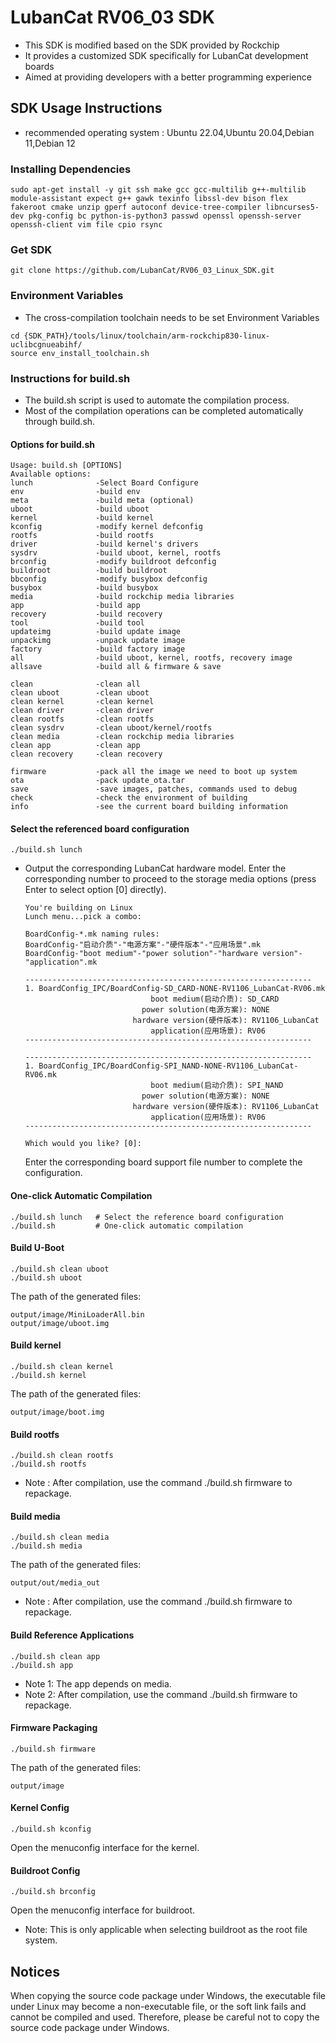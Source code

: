 # LubanCat RV06_03 SDK

* This SDK is modified based on the SDK provided by Rockchip
* It provides a customized SDK specifically for LubanCat development boards 
* Aimed at providing developers with a better programming experience

## SDK Usage Instructions

* recommended operating system : Ubuntu 22.04,Ubuntu 20.04,Debian 11,Debian 12

### Installing Dependencies

```shell
sudo apt-get install -y git ssh make gcc gcc-multilib g++-multilib module-assistant expect g++ gawk texinfo libssl-dev bison flex fakeroot cmake unzip gperf autoconf device-tree-compiler libncurses5-dev pkg-config bc python-is-python3 passwd openssl openssh-server openssh-client vim file cpio rsync
```

### Get SDK

```shell
git clone https://github.com/LubanCat/RV06_03_Linux_SDK.git
```

### Environment Variables

* The cross-compilation toolchain needs to be set Environment Variables

```shell
cd {SDK_PATH}/tools/linux/toolchain/arm-rockchip830-linux-uclibcgnueabihf/
source env_install_toolchain.sh
```

### Instructions for build.sh

* The build.sh script is used to automate the compilation process. 
* Most of the compilation operations can be completed automatically through build.sh.

#### Options for build.sh

```shell
Usage: build.sh [OPTIONS]
Available options:
lunch              -Select Board Configure
env                -build env
meta               -build meta (optional)
uboot              -build uboot
kernel             -build kernel
kconfig            -modify kernel defconfig
rootfs             -build rootfs
driver             -build kernel's drivers
sysdrv             -build uboot, kernel, rootfs
brconfig           -modify buildroot defconfig
buildroot          -build buildroot
bbconfig           -modify busybox defconfig
busybox            -build busybox
media              -build rockchip media libraries
app                -build app
recovery           -build recovery
tool               -build tool
updateimg          -build update image
unpackimg          -unpack update image
factory            -build factory image
all                -build uboot, kernel, rootfs, recovery image
allsave            -build all & firmware & save

clean              -clean all
clean uboot        -clean uboot
clean kernel       -clean kernel
clean driver       -clean driver
clean rootfs       -clean rootfs
clean sysdrv       -clean uboot/kernel/rootfs
clean media        -clean rockchip media libraries
clean app          -clean app
clean recovery     -clean recovery

firmware           -pack all the image we need to boot up system
ota                -pack update_ota.tar
save               -save images, patches, commands used to debug
check              -check the environment of building
info               -see the current board building information
```

#### Select the referenced board configuration

```shell
./build.sh lunch
```

+ Output the corresponding LubanCat hardware model. Enter the corresponding number to proceed to the storage media options (press Enter to select option [0] directly).

  ```shell
  You're building on Linux
  Lunch menu...pick a combo:

  BoardConfig-*.mk naming rules:
  BoardConfig-"启动介质"-"电源方案"-"硬件版本"-"应用场景".mk
  BoardConfig-"boot medium"-"power solution"-"hardware version"-"application".mk

  ----------------------------------------------------------------
  1. BoardConfig_IPC/BoardConfig-SD_CARD-NONE-RV1106_LubanCat-RV06.mk
                              boot medium(启动介质): SD_CARD
                            power solution(电源方案): NONE
                          hardware version(硬件版本): RV1106_LubanCat
                              application(应用场景): RV06
  ----------------------------------------------------------------

  ----------------------------------------------------------------
  1. BoardConfig_IPC/BoardConfig-SPI_NAND-NONE-RV1106_LubanCat-RV06.mk
                              boot medium(启动介质): SPI_NAND
                            power solution(电源方案): NONE
                          hardware version(硬件版本): RV1106_LubanCat
                              application(应用场景): RV06
  ----------------------------------------------------------------

  Which would you like? [0]: 
  ```

  Enter the corresponding board support file number to complete the configuration.

#### One-click Automatic Compilation

```shell
./build.sh lunch   # Select the reference board configuration
./build.sh         # One-click automatic compilation
```

#### Build U-Boot

```shell
./build.sh clean uboot
./build.sh uboot
```

The path of the generated files:

```shell
output/image/MiniLoaderAll.bin
output/image/uboot.img
```

#### Build kernel

```shell
./build.sh clean kernel
./build.sh kernel
```

The path of the generated files:

```shell
output/image/boot.img
```

#### Build rootfs

```shell
./build.sh clean rootfs
./build.sh rootfs
```

* Note : After compilation, use the command ./build.sh firmware to repackage.

#### Build media

```shell
./build.sh clean media
./build.sh media
```

The path of the generated files:

```shell
output/out/media_out
```

* Note : After compilation, use the command ./build.sh firmware to repackage.

#### Build Reference Applications

```shell
./build.sh clean app
./build.sh app
```

* Note 1: The app depends on media.
* Note 2: After compilation, use the command ./build.sh firmware to repackage.

#### Firmware Packaging

```shell
./build.sh firmware
```

The path of the generated files:

```shell
output/image
```

#### Kernel Config

```shell
./build.sh kconfig
```

Open the menuconfig interface for the kernel.

#### Buildroot Config

```shell
./build.sh brconfig
```

Open the menuconfig interface for buildroot.

* Note: This is only applicable when selecting buildroot as the root file system.

## Notices

When copying the source code package under Windows, the executable file under Linux may become a non-executable file, or the soft link fails and cannot be compiled and used.
Therefore, please be careful not to copy the source code package under Windows.
